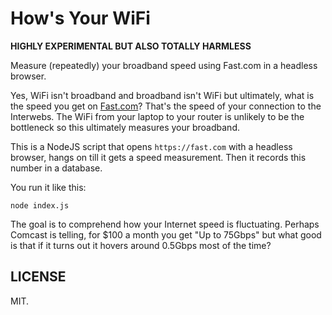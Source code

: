 How's Your WiFi
===============

**HIGHLY EXPERIMENTAL BUT ALSO TOTALLY HARMLESS**

Measure (repeatedly) your broadband speed using Fast.com in a headless browser.

Yes, WiFi isn't broadband and broadband isn't WiFi but ultimately, what
is the speed you get on [Fast.com](https://fast.com)? That's the speed
of your connection to the Interwebs. The WiFi from your laptop to your
router is unlikely to be the bottleneck so this ultimately measures your
broadband.

This is a NodeJS script that opens `https://fast.com` with a headless
browser, hangs on till it gets a speed measurement. Then it records this
number in a database.

You run it like this:

    node index.js

The goal is to comprehend how your Internet speed is fluctuating.
Perhaps Comcast is telling, for $100 a month you get "Up to 75Gbps"
but what good is that if it turns out it hovers around 0.5Gbps most of
the time?


LICENSE
-------

MIT.
